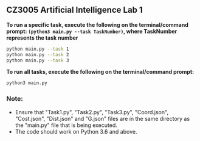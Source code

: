 ## CZ3005 Artificial Intelligence Lab 1



**To run a specific task, execute the following on the terminal/command prompt: `(python3 main.py --task TaskNumber)`, where TaskNumber represents the task number**

```bash
python main.py --task 1
python main.py --task 2
python main.py --task 3
```



**To run all tasks, execute the following on the terminal/command prompt:**

```bash
python3 main.py
```



### Note:

- Ensure that "Task1.py", "Task2.py", "Task3.py", "Coord.json", "Cost.json", "Dist.json" and "G.json" files are in the same directory as the "main.py" file that is being executed.
- The code should work on Python 3.6 and above.

